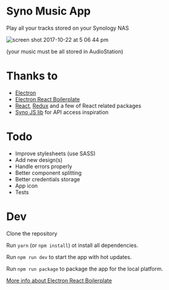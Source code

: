 # Syno Music App

Play all your tracks stored on your Synology NAS 

![screen shot 2017-10-22 at 5 06 44 pm](https://user-images.githubusercontent.com/2750789/31867883-bd8cd7b0-b74b-11e7-997e-c6b06eb1e1c0.png)

(your music must be all stored in AudioStation)

# Thanks to

* [Electron](https://github.com/electron/electron)
* [Electron React Boilerplate](https://github.com/chentsulin/electron-react-boilerplate)
* [React](https://github.com/facebook/react), [Redux](https://github.com/reactjs/redux) and a few of React related packages
* [Syno JS lib](https://github.com/kwent/syno) for API access inspiration

# Todo

* Improve stylesheets (use SASS)
* Add new design(s)
* Handle errors properly
* Better component splitting
* Better credentials storage
* App icon
* Tests

# Dev

Clone the repository

Run `yarn` (or `npm install`) ot install all dependencies.

Run `npm run dev` to start the app with hot updates.

Run `npm run package` to package the app for the local platform.

[More info about Electron React Boilerplate](https://github.com/chentsulin/electron-react-boilerplate#install)

